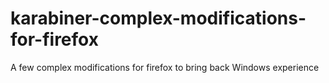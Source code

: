 # karabiner-complex-modifications-for-firefox
A few complex modifications for firefox to bring back Windows experience
